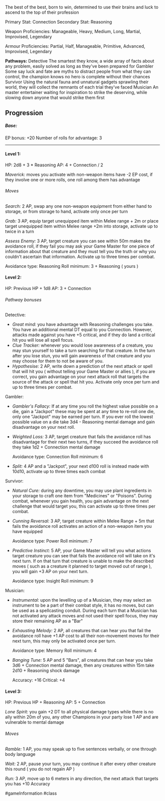 The best of the best, born to win, determined to use their brains and luck to ascend to the top of their profession

Primary Stat: Connection
Secondary Stat: Reasoning

Weapon Proficiencies: Manageable, Heavy, Medium, Long, Martial, Improvised, Legendary

Armour Proficiencies: Partial, Half, Manageable, Primitive, Advanced, Improvised, Legendary

**Pathways:**
Detective
	The smartest they know, a wide array of facts about any problem, easily solved as long as they've been prepared for
Gambler
	Some say luck and fate are myths to distract people from what they can control, the champion knows no hero is complete without their chances
Survivor
	Using the natural fauna and unnatural gadgets sprawling their world, they will collect the remnants of each trial they've faced
Musician
	An master entertainer waiting for inspiration to strike the deserving, while slowing down anyone that would strike them first

## Progression

##### Base:
EP bonus: +20
Number of rolls for advantage: 3

---
#### Level 1:

HP: 2d8 + 3 * Reasoning
AP: 4 + Connection / 2

*Maverick:* moves you activate with non-weapon items have -2 EP cost, if they involve one or more rolls, one roll among them has advantage
###### Moves
*Search:* 2 AP, swap any one non-weapon equipment from either hand to storage, or from storage to hand, activate only once per turn

*Grab:* 3 AP, equip target unequipped item within Melee range + 2m or place target unequipped item within Melee range +2m into storage, activate up to twice in a turn

*Assess Enemy:* 3 AP, target creature you can see within 50m makes the avoidance roll, if they fail you may ask your Game Master for one piece of information about that creature and they must tell you the truth or why you couldn't ascertain that information. Activate up to three times per combat.

Avoidance type: Reasoning
Roll minimum: 3 + Reasoning ( yours )

#### Level 2:

HP: Previous HP + 1d8
AP: 3 + Connection

###### Pathway bonuses

Detective: 
- *Great mind:* you have advantage with Reasoning challenges you take. You have an additional mental DT equal to you Connection. However, attacks made against you have +5 critical, and if they do land a critical hit you will lose all spell focus.
- *Clue Tracker:* whenever you would lose awareness of a creature, you may stun yourself to take a turn searching for that creature. In the turn after you lose stun, you will gain awareness of that creature and you may choose for them to not be aware of you.
- *Hypothesise:* 2 AP, write down a prediction of the next attack or spell that will hit you ( without telling your Game Master or allies ), if you are correct, you gain advantage on your next attack roll that targets the source of the attack or spell that hit you. Activate only once per turn and up to three times per combat.

Gambler:
- *Gambler's Fallacy:* If at any time you roll the highest value possible on a die, gain a "Jackpot" these may be spent at any time to re-roll one die, only one "Jackpot" may be earned per turn. If you ever roll the lowest possible value on a die take 3d4 - Reasoning mental damage and gain disadvantage on your next roll.
- *Weighted Loss:* 3 AP, target creature that fails the avoidance roll has disadvantage for their next two turns, if they succeed the avoidance roll they take 1d2 + Connection mental damage

  Avoidance type: Connection
  Roll minimum: 6
- *Split:* 4 AP and a "Jackpot", your next d100 roll is instead made with 10d10, activate up to three times each combat

Survivor:
- *Natural Cure:* during any downtime, you may use plant ingredients in your storage to craft one item from "Medicines" or "Poisons". During combat, whenever you gain health, you gain advantage on the next challenge that would target you, this can activate up to three times per combat.
- *Cunning Reversal:* 3 AP, target creature within Melee Range + 5m that fails the avoidance roll activates an action of a non-weapon item you have equipped

  Avoidance type: Power
  Roll minimum: 7
- *Predictive Instinct:* 5 AP, your Game Master will tell you what actions target creature you can see that fails the avoidance roll will take on it's next turn. If on that turn that creature is unable to make the described moves ( such as a creature it planned to target moved out of range ), you will gain +3 AP on your next turn.

  Avoidance type: Insight
  Roll minimum: 9

Musician:
- *Instrumental:* upon the levelling up of a Musician, they may select an instrument to be a part of their combat style, it has no moves, but can be used as a spellcasting conduit. During each turn that a Musician has not activated any attack moves and not used their spell focus, they may store their remaining AP as a "Bar"
- *Exhausting Melody:* 2 AP, all creatures that can hear you that fail the avoidance roll have +1 AP cost to all their non-movement moves for their next turn, this may only be activated once per turn.

  Avoidance type: Memory
  Roll minimum: 4
- *Banging Tune:* 5 AP and 5 "Bars", all creatures that can hear you take 3d6 + Connection mental damage, then any creatures within 15m take 2d10 + Reasoning shock damage

  Accuracy: +16
  Critical: +4

#### Level 3:

HP: Previous HP + Reasoning
AP: 5 + Connection

*Lone Spirit:* you gain +2 DT to all physical damage types while there is no ally within 20m of you, any other Champions in your party lose 1 AP and are vulnerable to mental damage
###### Moves
*Ramble:* 1 AP, you may speak up to five sentences verbally, or one through body language

*Wait:* 2 AP, pause your turn, you may continue it after every other creature this round ( you do not regain AP )

*Run:* 3 AP, move up to 6 meters in any direction, the next attack that targets you has +10 Accuracy

#gameInformation #class